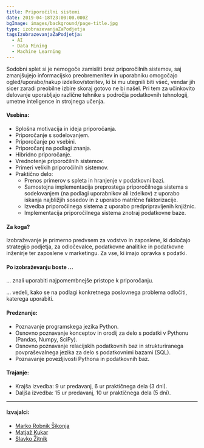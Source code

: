 ```yaml
---
title: Priporočilni sistemi
date: 2019-04-18T23:00:00.000Z
bgImage: images/background/page-title.jpg
type: izobrazevanjaZaPodjetja
tagsIzobrazevanjaZaPodjetja:
  - AI
  - Data Mining
  - Machine Learning
---
```

Sodobni splet si je nemogoče zamisliti brez priporočilnih sistemov, saj zmanjšujejo informacijsko preobremenitev in uporabniku omogočajo ogled/uporabo/nakup izdelkov/storitev, ki bi mu utegnili biti všeč, vendar jih sicer zaradi preobilne izbire skoraj gotovo ne bi našel. Pri tem za učinkovito delovanje uporabljajo različne tehnike s področja podatkovnih tehnologij, umetne inteligence in strojnega učenja. 

#### Vsebina:

* Splošna motivacija in ideja priporočanja.
* Priporočanje s sodelovanjem.
* Priporočanje po vsebini.
* Priporočanj na podlagi znanja.
* Hibridno priporočanje.
* Vrednotenje priporočilnih sistemov.
* Primeri velikih priporočilnih sistemov.
* Praktično delo:
  * Prenos primerov s spleta in hranjenje v podatkovni bazi.
  * Samostojna implementacija preprostega priporočilnega sistema s sodelovanjem (na podlagi uporabnikov ali izdelkov) z uporabo iskanja najbližjih sosedov in z uporabo matrične faktorizacije.
  * Izvedba priporočilnega sistema z uporabo predpripravljenih knjižnic.
  * Implementacija priporočilnega sistema znotraj podatkovne baze.

#### Za koga?

Izobraževanje je primerno predvsem za vodstvo in zaposlene, ki določajo strategijo podjetja, za odločevalce, podatkovne analitike in podatkovne inženirje ter zaposlene v marketingu. Za vse, ki imajo opravka s podatki.

#### Po izobraževanju boste ...

... znali uporabiti najpomembnejše pristope k priporočanju. 

... vedeli, kako se na podlagi konkretnega poslovnega problema odločiti, katerega uporabiti.

#### Predznanje:

* Poznavanje programskega jezika Python.
* Osnovno poznavanje konceptov in orodij za delo s podatki v Pythonu (Pandas, Numpy, SciPy).
* Osnovno poznavanje relacijskih podatkovnih baz in strukturiranega povpraševalnega jezika za delo s podatkovnimi bazami (SQL).
* Poznavanje povezljivosti Pythona in podatkovnih baz.

#### Trajanje:

* Krajša izvedba: 9 ur predavanj, 6 ur praktičnega dela (3 dni).
* Daljša izvedba: 15 ur predavanj, 10 ur praktičnega dela (5 dni).

- - -

#### Izvajalci:

* [Marko Robnik Šikonja](/izvajalci/marko-robnik-sikonja/)
* [Matjaž Kukar](/izvajalci/matja%C5%BE-kukar/)
* [Slavko Žitnik](/izvajalci/slavko-zitnik/)
